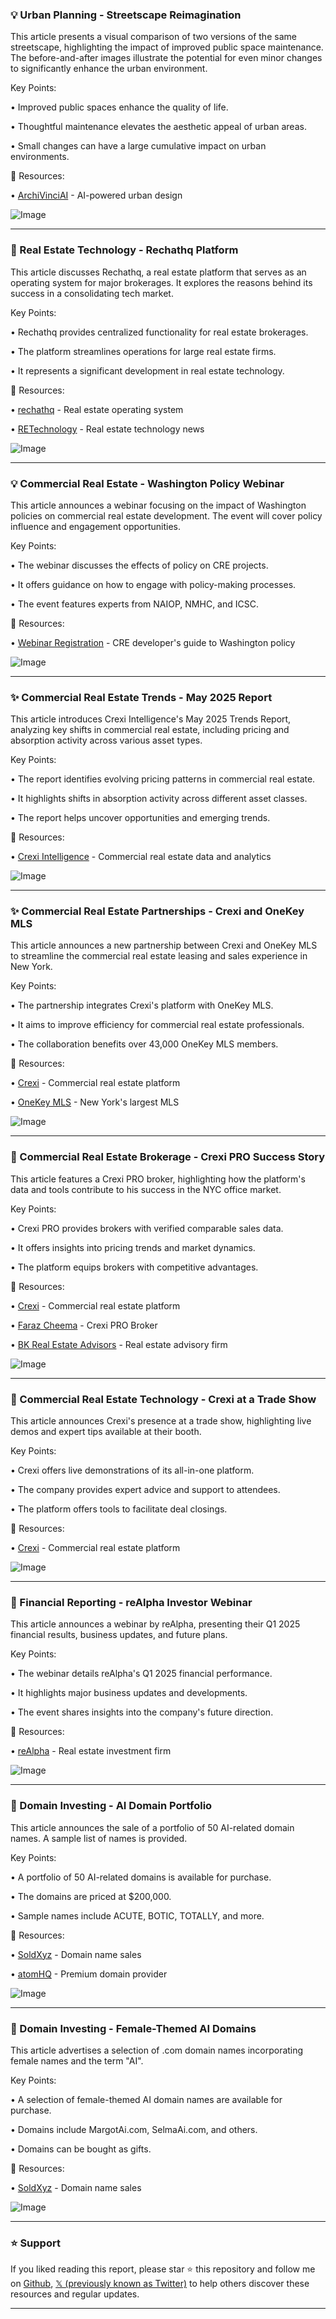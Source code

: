 ### 💡 Urban Planning - Streetscape Reimagination

This article presents a visual comparison of two versions of the same streetscape, highlighting the impact of improved public space maintenance.  The before-and-after images illustrate the potential for even minor changes to significantly enhance the urban environment.


Key Points:

• Improved public spaces enhance the quality of life.


• Thoughtful maintenance elevates the aesthetic appeal of urban areas.


• Small changes can have a large cumulative impact on urban environments.



🔗 Resources:

• [ArchiVinciAI](https://x.com/ArchiVinciAI) - AI-powered urban design


![Image](https://pbs.twimg.com/media/GuI0RCrXYAA-QGq?format=jpg&name=small)

---
### 🚀 Real Estate Technology - Rechathq Platform

This article discusses Rechathq, a real estate platform that serves as an operating system for major brokerages.  It explores the reasons behind its success in a consolidating tech market.


Key Points:

• Rechathq provides centralized functionality for real estate brokerages.


• The platform streamlines operations for large real estate firms.


• It represents a significant development in real estate technology.



🔗 Resources:

• [rechathq](https://x.com/rechathq) - Real estate operating system


• [RETechnology](https://x.com/RETechnology) - Real estate technology news


![Image](https://pbs.twimg.com/media/Gt5hLTbboAAbvYP?format=png&name=small)

---
### 💡 Commercial Real Estate - Washington Policy Webinar

This article announces a webinar focusing on the impact of Washington policies on commercial real estate development.  The event will cover policy influence and engagement opportunities.


Key Points:

• The webinar discusses the effects of policy on CRE projects.


• It offers guidance on how to engage with policy-making processes.


•  The event features experts from NAIOP, NMHC, and ICSC.



🔗 Resources:

• [Webinar Registration](https://hubs.ly/Q03rKPJG0) - CRE developer's guide to Washington policy


![Image](https://pbs.twimg.com/media/GtLlHNZWQAANF6q?format=jpg&name=small)

---
### ✨ Commercial Real Estate Trends - May 2025 Report

This article introduces Crexi Intelligence's May 2025 Trends Report, analyzing key shifts in commercial real estate, including pricing and absorption activity across various asset types.


Key Points:

• The report identifies evolving pricing patterns in commercial real estate.


• It highlights shifts in absorption activity across different asset classes.


• The report helps uncover opportunities and emerging trends.



🔗 Resources:

• [Crexi Intelligence](https://x.com/CREXinc) - Commercial real estate data and analytics


![Image](https://pbs.twimg.com/media/GtG0DiBXwAAaMCy.jpg)

---
### ✨ Commercial Real Estate Partnerships - Crexi and OneKey MLS

This article announces a new partnership between Crexi and OneKey MLS to streamline the commercial real estate leasing and sales experience in New York.


Key Points:

• The partnership integrates Crexi's platform with OneKey MLS.


• It aims to improve efficiency for commercial real estate professionals.


• The collaboration benefits over 43,000 OneKey MLS members.



🔗 Resources:

• [Crexi](https://x.com/CREXinc) - Commercial real estate platform


• [OneKey MLS](https://x.com/onekeymls) - New York's largest MLS


![Image](https://pbs.twimg.com/media/GtGWvw9asAA4xj3?format=jpg&name=small)

---
### 🤖 Commercial Real Estate Brokerage - Crexi PRO Success Story

This article features a Crexi PRO broker, highlighting how the platform's data and tools contribute to his success in the NYC office market.


Key Points:

• Crexi PRO provides brokers with verified comparable sales data.


• It offers insights into pricing trends and market dynamics.


• The platform equips brokers with competitive advantages.



🔗 Resources:

• [Crexi](https://x.com/CREXinc) - Commercial real estate platform


• [Faraz Cheema](https://x.com/FarazUCheemaCRE) - Crexi PRO Broker


• [BK Real Estate Advisors](https://x.com/BKRealEstateAdv) - Real estate advisory firm


![Image](https://pbs.twimg.com/media/GsDhbVoXsAASHXo.jpg)

---
### 🚀 Commercial Real Estate Technology - Crexi at a Trade Show

This article announces Crexi's presence at a trade show, highlighting live demos and expert tips available at their booth.


Key Points:

• Crexi offers live demonstrations of its all-in-one platform.


• The company provides expert advice and support to attendees.


•  The platform offers tools to facilitate deal closings.



🔗 Resources:

• [Crexi](https://x.com/CREXinc) - Commercial real estate platform


![Image](https://pbs.twimg.com/media/GrUfxvIaAAAxIb-?format=jpg&name=900x900)

---
### 🚀 Financial Reporting - reAlpha Investor Webinar

This article announces a webinar by reAlpha, presenting their Q1 2025 financial results, business updates, and future plans.


Key Points:

• The webinar details reAlpha's Q1 2025 financial performance.


• It highlights major business updates and developments.


•  The event shares insights into the company's future direction.



🔗 Resources:

• [reAlpha](https://x.com/reAlpha) - Real estate investment firm



![Image](https://pbs.twimg.com/media/GrI6akiXEAAj02U?format=jpg&name=small)

---
### 🚀 Domain Investing - AI Domain Portfolio

This article announces the sale of a portfolio of 50 AI-related domain names.  A sample list of names is provided.


Key Points:

• A portfolio of 50 AI-related domains is available for purchase.


• The domains are priced at $200,000.


• Sample names include  ACUTE, BOTIC, TOTALLY, and more.



🔗 Resources:

• [SoldXyz](https://x.com/SoldXyz) - Domain name sales


• [atomHQ](https://x.com/atomHQ) - Premium domain provider



![Image](https://pbs.twimg.com/media/GqZK4u9WsAAMImg?format=jpg&name=small)

---
### 🚀 Domain Investing - Female-Themed AI Domains

This article advertises a selection of .com domain names incorporating female names and the term "AI".


Key Points:

•  A selection of female-themed AI domain names are available for purchase.


• Domains include MargotAi.com, SelmaAi.com, and others.


•  Domains can be bought as gifts.


🔗 Resources:

• [SoldXyz](https://x.com/SoldXyz) - Domain name sales



![Image](https://pbs.twimg.com/media/GqZK4u9WsAAMImg?format=jpg&name=small)


---

### ⭐️ Support

If you liked reading this report, please star ⭐️ this repository and follow me on [Github](https://github.com/Drix10), [𝕏 (previously known as Twitter)](https://x.com/DRIX_10_) to help others discover these resources and regular updates.

---